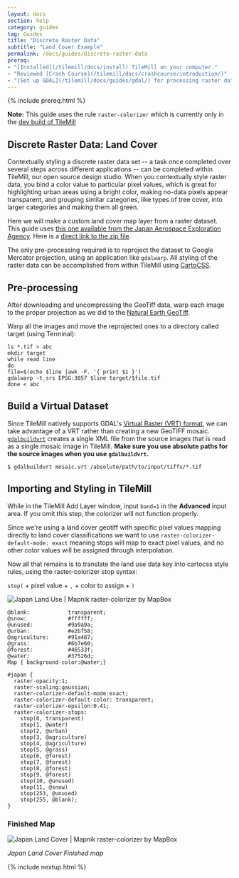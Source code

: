 ```yaml
---
layout: docs
section: help
category: guides
tag: Guides
title: "Discrete Raster Data"
subtitle: "Land Cover Example"
permalink: /docs/guides/discrete-raster-data
prereq:
- "[Installed](/tilemill/docs/install) TileMill on your computer."
- "Reviewed [Crash Course](/tilemill/docs/crashcourse/introduction/)"
- "[Set up GDAL](/tilemill/docs/guides/gdal/) for processing raster data in the terminal."
---
```


{% include prereq.html %}

**Note:** This guide uses the rule `raster-colorizer` which is currently only in the [dev build of TileMill](http://www.mapbox.com/tilemill/docs/releases/#past_releases_and_development_builds)

## Discrete Raster Data: Land Cover

Contextually styling a discrete raster data set -- a task once completed over several steps across different applications --  can be completed within TileMill, our open source design studio. When you contextually style raster data, you bind a color value to particular pixel values, which is great for highlighting urban areas using a bright color, making no-data pixels appear transparent, and grouping similar categories, like types of tree cover, into larger categories and making them all green.


Here we will make a custom land cover map layer from a raster dataset. This guide uses [this one available from the Japan Aerospace Exploration Agency](http://www.eorc.jaxa.jp/ALOS/lulc/lulc_jindex.htm). Here is a [direct link to the zip file](http://www.eorc.jaxa.jp/ALOS/lulc/data/ver1302_LC_GeoTiff.tar.gz).

The only pre-processing required is to reproject the dataset to Google Mercator projection, using an application like <code>gdalwarp</code>. All styling of the raster data can be accomplished from within TileMill using [CartoCSS](http://mapbox.com/tilemill/docs/manual/carto/).

## Pre-processing ##

After downloading and uncompressing the GeoTiff data, warp each image to the proper projection as we did to the [Natural Earth GeoTiff](http://www.mapbox.com/tilemill/docs/guides/reprojecting-geotiff/#reproject_and_add_a_geotiff_raster).


Warp all the images and move the reprojected ones to a directory called target (using Terminal):

    ls *.tif > abc
    mkdir target
    while read line
    do
    file=$(echo $line |awk -F. '{ print $1 }')
    gdalwarp -t_srs EPSG:3857 $line target/$file.tif
    done < abc


## Build a Virtual Dataset ##

Since TileMill natively supports GDAL's [Virtual Raster (VRT) format](http://www.gdal.org/gdal_vrttut.html), we can take advantage of a VRT rather than creating a new GeoTIFF mosaic. [`gdalbuildvrt`](http://www.gdal.org/gdalbuildvrt.html) creates a single XML file from the source images that is read as a single mosaic image in TileMill. **Make sure you use absolute paths for the source images when you use `gdalbuildvrt`.**

    $ gdalbuildvrt mosaic.vrt /absolute/path/to/input/tiffs/*.tif

## Importing and Styling in TileMill ##

While in the TileMill Add Layer window, input `band=1` in the **Advanced** input area. If you omit this step, the colorizer will not function properly.

Since we're using a land cover geotiff with specific pixel values mapping directly to land cover classifications we want to use ```raster-colorizer-default-mode: exact``` meaning stops will map to exact pixel values, and no other color values will be assigned through interpolation.

Now all that remains is to translate the land use data key into cartocss style rules, using the raster-colorizer stop syntax:

```stop(``` +  pixel value + ```,``` + color to assign + ```)```

![Japan Land Use | Mapnik raster-colorizer by MapBox](http://farm9.staticflickr.com/8385/8495388263_1a2c4eceb4_o.png)




    @blank:            transparent;
    @snow:             #ffffff;
    @unused:           #9a9a9a;
    @urban:            #e2bf58;
    @agriculture:      #91a487;
    @grass:            #6b7e60;
    @forest:           #46533f;
    @water:            #37526d;
    Map { background-color:@water;}

    #japan {
      raster-opacity:1;
      raster-scaling:gaussian;
      raster-colorizer-default-mode:exact;
      raster-colorizer-default-color: transparent;
      raster-colorizer-epsilon:0.41;
      raster-colorizer-stops:
        stop(0, transparent)
        stop(1, @water)
        stop(2, @urban)
        stop(3, @agriculture)
        stop(4, @agriculture)
        stop(5, @grass)
        stop(6, @forest)
        stop(7, @forest)
        stop(8, @forest)
        stop(9, @forest)
        stop(10, @unused)
        stop(11, @snow)
        stop(253, @unused)
        stop(255, @blank);
    }


### Finished Map


![Japan Land Cover | Mapnik raster-colorizer by MapBox](http://farm9.staticflickr.com/8094/8495387917_8425ce6b97_o.jpg)

*Japan Land Cover Finished map*

{% include nextup.html %}